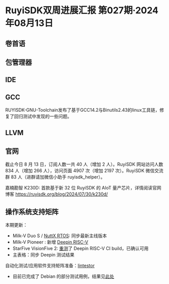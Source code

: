 # RuyiSDK双周进展汇报  第027期·2024年08月13日

## 卷首语


## 包管理器


## IDE


## GCC
RUYISDK-GNU-Toolchain发布了基于GCC14.2与Binutils2.43的linux工具链，修复了回归测试中发现的一些问题。

## LLVM


## 官网

截止今日 8 月 13 日，订阅人数一共 40 人（增加 2 人）。RuyiSDK 网站访问人数 834 人（增加 266 人），访问页面 4907 次（增加 2197 次）。RuyiSDK 微信交流群 83 人（进群请加微信小助手 ruyisdk_helper）。

嘉楠勘智 K230D: 首款基于新 32 位 RuyiSDK 的 AIoT 量产芯片，详情阅读官网博客 https://ruyisdk.org/blog/2024/07/30/k230d/

## 操作系统支持矩阵

本期更新：

- Milk-V Duo S / [NuttX RTOS](https://github.com/ruyisdk/support-matrix/commit/015002b786fbd5117f5e2e9a432d0ca10df4ebe3): 同步最新主线版本
- Milk-V Pioneer : 新增 [Deepin RISC-V](https://github.com/ruyisdk/support-matrix/commit/6a7f56534ae10685846793fcb6ce19b6a5f37cff)
- StarFive VisionFive 2: [重测](https://github.com/linuxdeepin/developer-center/issues/9882)了 Deepin RISC-V CI build，已确认可用
- 主表格：同步 Deepin 测试结果

自动化测试/应用软件支持矩阵准备：[lintestor](https://github.com/255doesnotexist/lintestor)
  - 目前已完成了 Debian 的部分测试用例，结果见[此处](https://github.com/255doesnotexist/lintestor/blob/main/summary.md)
